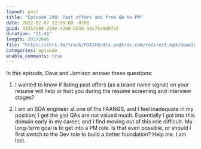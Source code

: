 ```yaml
---
layout: post
title: "Episode 290: Past offers and from QA to PM"
date: 2022-02-07 12:00:00 -0700
guid: 43357e80-25de-426d-b538-56c75e0007e5
duration: "21:41"
length: 20372046
file: "https://chrt.fm/track/FD81F6/dts.podtrac.com/redirect.mp3/download.softskills.audio/sse-290.mp3"
categories: episode
enable_comments: true
---
```


In this episode, Dave and Jamison answer these questions:

1. I wanted to know if listing past offers (as a brand name signal) on your resume will help or hurt you during the resume screening and interview stages?

2. I am an SQA engineer at one of the FAANGS, and I feel inadequate in my position; I get the gist QAs are not valued much. Essentially I got into this domain early in my career, and I find moving out of this role difficult. My long-term goal is to get into a PM role. Is that even possible, or should I first switch to the Dev role to build a better foundation? Help me. I am lost.
